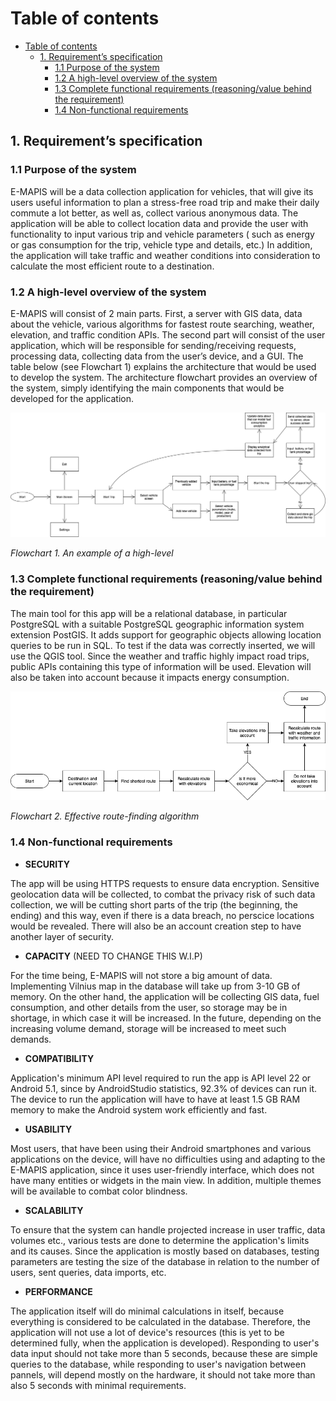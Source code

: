 # Table of contents
- [Table of contents](#table-of-contents)
  - [1. Requirement’s specification <a name="requirements_specification"></a>](#1-requirements-specification-)
    - [1.1 Purpose of the system <a name="subparagraph1"></a>](#11-purpose-of-the-system-)
    - [1.2 A high-level overview of the system <a name="subparagraph2"></a>](#12-a-high-level-overview-of-the-system-)
    - [1.3 Complete functional requirements (reasoning/value behind the requirement) <a name="subparagraph3"></a>](#13-complete-functional-requirements-reasoningvalue-behind-the-requirement-)
    - [1.4 Non-functional requirements <a name="subparagraph4"></a>](#14-non-functional-requirements-)

## 1. Requirement’s specification <a name="requirements_specification"></a>

### 1.1 Purpose of the system <a name="subparagraph1"></a>

E-MAPIS will be a data collection application for vehicles, that will give its users useful information to plan a stress-free road trip and make their daily commute a lot better, as well as, collect various anonymous data. The application will be able to collect location data and provide the user with functionality to input various trip and vehicle parameters ( such as energy or gas consumption for the trip, vehicle type and details, etc.) In addition, the application will take traffic and weather conditions into consideration to calculate the most efficient route to a destination.

### 1.2 A high-level overview of the system <a name="subparagraph2"></a>

E-MAPIS will consist of 2 main parts. First, a server with GIS data, data about the vehicle, various algorithms for fastest route searching, weather, elevation, and traffic condition APIs. The second part will consist of the user application, which will be responsible for sending/receiving requests, processing data, collecting data from the user’s device, and a GUI.
The table below (see Flowchart 1) explains the architecture that would be used to develop the system. The architecture flowchart provides an overview of the system, simply identifying the main components that would be developed for the application.

![Flowchart 1. An example of a high-level](/assets/images/Flowchart1.png)

*Flowchart 1. An example of a high-level*


### 1.3 Complete functional requirements (reasoning/value behind the requirement) <a name="subparagraph3"></a>

The main tool for this app will be a relational database, in particular PostgreSQL with a suitable PostgreSQL geographic information system extension PostGIS. It adds support for geographic objects allowing location queries to be run in SQL. To test if the data was correctly inserted, we will use the QGIS tool. Since the weather and traffic highly impact road trips, public APIs containing this type of information will be used. Elevation will also be taken into account because it impacts energy consumption.


![Flowchart 2. Effective route-finding algorithm](/assets/images/Flowchart2.png)

*Flowchart 2. Effective route-finding algorithm*


### 1.4 Non-functional requirements <a name="subparagraph4"></a>

- **SECURITY**

The app will be using HTTPS requests to ensure data encryption. Sensitive geolocation data will be collected, to combat the privacy risk of such data collection, we will be cutting short parts of the trip (the beginning, the ending) and this way, even if there is a data breach, no perscice locations would be revealed. There will also be an account creation step to have another layer of security. 

- **CAPACITY** (NEED TO CHANGE THIS W.I.P)

For the time being, E-MAPIS will not store a big amount of data. Implementing Vilnius map in the database will take up from 3-10 GB of memory. On the other hand, the application will be collecting GIS data, fuel consumption, and other details from the user, so storage may be in shortage, in which case it will be increased. In the future, depending on the increasing volume demand, storage will be increased to meet such demands.

- **COMPATIBILITY**

Application's minimum API level required to run the app is API level 22 or Android 5.1, since by AndroidStudio statistics, 92.3% of devices can run it. The device to run the application will have to have at least 1.5 GB RAM memory to make the Android system work efficiently and fast.

- **USABILITY** 

 Most users, that have been using their Android smartphones and various applications on the device, will have no difficulties using and adapting to the E-MAPIS application, since it uses user-friendly interface, which does not have many entities or widgets in the main view. In addition, multiple themes will be available to combat color blindness.

- **SCALABILITY**

To ensure that the system can handle projected increase in user traffic, data volumes etc., various tests are done to determine the application's limits and its causes. Since the application is mostly based on databases, testing parameters are testing the size of the database in relation to the number of users, sent queries, data imports, etc.

- **PERFORMANCE**

The application itself will do minimal calculations in itself, because everything is considered to be calculated in the database. Therefore, the application will not use a lot of device's resources (this is yet to be determined fully, when the application is developed). Responding to user's data input should not take more than 5 seconds, because these are simple queries to the database, while responding to user's navigation between pannels, will depend mostly on the hardware, it should not take more than also 5 seconds with minimal requirements.